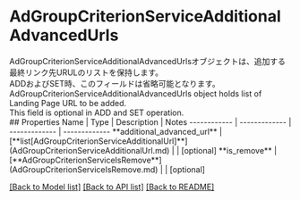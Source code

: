 # AdGroupCriterionServiceAdditionalAdvancedUrls

<div lang=\"ja\">AdGroupCriterionServiceAdditionalAdvancedUrlsオブジェクトは、追加する最終リンク先URULのリストを保持します。<br> ADDおよびSET時、このフィールドは省略可能となります。</div> <div lang=\"en\">AdGroupCriterionServiceAdditionalAdvancedUrls object holds list of Landing Page URL to be added.<br> This field is optional in ADD and SET operation.</div> 
## Properties
Name | Type | Description | Notes
------------ | ------------- | ------------- | -------------
**additional_advanced_url** | [**list[AdGroupCriterionServiceAdditionalUrl]**](AdGroupCriterionServiceAdditionalUrl.md) |  | [optional] 
**is_remove** | [**AdGroupCriterionServiceIsRemove**](AdGroupCriterionServiceIsRemove.md) |  | [optional] 

[[Back to Model list]](../README.md#documentation-for-models) [[Back to API list]](../README.md#documentation-for-api-endpoints) [[Back to README]](../README.md)


